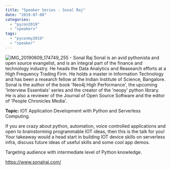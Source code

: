 ```yaml
---
title: "Speaker Series - Sonal Raj"
date: "2019-07-08"
categories: 
  - "pycon2019"
  - "speakers"
tags: 
  - "pyconmy2019"
  - "speaker"
---
```


![IMG_20190609_174749_255 - Sonal Raj](images/img_20190609_174749_255-sonal-raj-e1562083138186.jpg) Sonal is an avid pythonista and open source evangelist, and is an integral part of the finance and technology industry. He heads the Data Analytics and Reasearch efforts at a High Frequency Trading Firm. He holds a master in Information Technology and has been a research fellow at the Indian Institute of Science, Bangalore. Sonal is the author of the book 'Neo4j High Performance', the upcoming 'Interview Essentials' series and the creator of the 'neopy' python library. He is also a reviewer of the Journal of Open Source Software and the editor of 'People Chronicles Media'.

**Topic:** IOT Application Development with Python and Serverless Computing.

If you are crazy about python, automation, voice controlled applications and open to brainstorming programmable IOT ideas, then this is the talk for you! Your takeaway would a head start in building IOT device skills on serverless infra, discuss future ideas of useful skills and some cool app demos.

Targeting audience with intermediate level of Python knowledge.

https://www.sonalraj.com/

